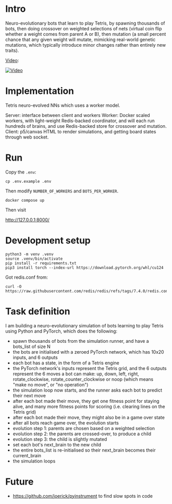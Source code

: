 # Intro

Neuro-evolutionary bots that learn to play Tetris, by spawning thousands of bots, then doing crossover on weighted selections of nets (virtual coin flip whether a weight comes from parent A or B), then mutation (a small percent chance that any given weight will mutate, mimicking real-world genetic mutations, which typically introduce minor changes rather than entirely new traits).

[Video](https://www.youtube.com/watch?v=Q1aHP5IODUs):

[![Video](https://img.youtube.com/vi/Q1aHP5IODUs/0.jpg)](https://www.youtube.com/watch?v=Q1aHP5IODUs)

# Implementation

Tetris neuro-evolved NNs which uses a worker model.

Server: interface between client and workers
Worker: Docker scaled workers, with light-weight Redis-backed coordinator, and will each run hundreds of brains, and use Redis-backed store for crossover and mutation.
Client: p5/canvas HTML to render simulations, and getting board states through web socket.

# Run

Copy the `.env`:

```
cp .env.example .env
```

Then modify `NUMBER_OF_WORKERS` and `BOTS_PER_WORKER`.

```
docker compose up
```

Then visit

http://127.0.0.1:8000/


# Development setup

```
python3 -m venv .venv
source .venv/bin/activate
pip install -r requirements.txt
pip3 install torch --index-url https://download.pytorch.org/whl/cu124
```

Got redis.conf from:

```
curl -O https://raw.githubusercontent.com/redis/redis/refs/tags/7.4.0/redis.conf 
```

# Task definition

I am building a neuro-evolutionary simulation of bots learning to play Tetris using Python and PyTorch, which does the following:

- spawn thousands of bots from the simulation runner, and have a bots_list of size N
- the bots are initialised with a zeroed PyTorch network, which has 10x20 inputs, and 6 outputs
- each bot has a state, in the form of a Tetris engine
- the PyTorch network's inputs represent the Tetris grid, and the 6 outputs represent the 6 moves a bot can make: up, down, left, right, rotate_clockwise, rotate_counter_clockwise or noop (which means "make no move", or "no operation")
- the simulation loop now starts, and the runner asks each bot to predict their next move
- after each bot made their move, they get one fitness point for staying alive, and many more fitness points for scoring (i.e. clearing lines on the Tetris grid)
- after each bot made their move, they might also be in a game over state
- after all bots reach game over, the evolution starts
- evolution step 1: parents are chosen based on a weighted selection
- evolution step 2: the parents are crossed-over, to produce a child
- evolution step 3: the child is slightly mutated
- set each bot's next_brain to the new child
- the entire bots_list is re-initialised so their next_brain becomes their current_brain
- the simulation loops

# Future

- https://github.com/joerick/pyinstrument to find slow spots in code
